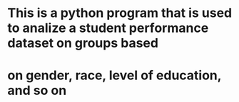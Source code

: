 # This is a python program that is used to analize a student performance dataset on groups based
# on gender, race, level of education, and so on 
